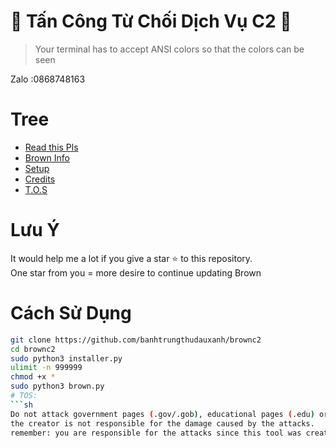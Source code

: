 # 🚀 Tấn Công Từ Chối Dịch Vụ C2 🚀
> Your terminal has to accept ANSI colors so that the colors can be seen<br>

Zalo :0868748163


# Tree
* [Read this Pls](#plz-%EF%B8%8F)
* [Brown Info](Brown-Info)
* [Setup](#Setup)
* [Credits](#Credits)
* [T.O.S](#TOS)

# Lưu Ý
It would help me a lot if you give a star ⭐ to this repository.<br>
One star from you = more desire to continue updating Brown

# Cách Sử Dụng
```sh
git clone https://github.com/banhtrungthudauxanh/brownc2
cd brownc2
sudo python3 installer.py
ulimit -n 999999
chmod +x *
sudo python3 brown.py
# TOS:
```sh
Do not attack government pages (.gov/.gob), educational pages (.edu) or the United States Department of Defense (.mil), 
the creator is not responsible for the damage caused by the attacks. 
remember: you are responsible for the attacks since this tool was created for educational purposes
```
